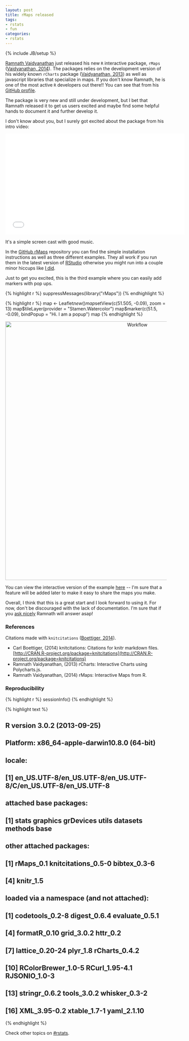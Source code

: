 ```yaml
---
layout: post
title: rMaps released
tags:
- rstats
- fun
categories:
- rstats
---
```

{% include JB/setup %}








[Ramnath Vaidyanathan](https://github.com/ramnathv) just released his new `R` interactive package, `rMaps` (<span class="showtooltip" title="Vaidyanathan R (2014). rMaps: Interactive Maps from R. R package version 0.1."><a href="">Vaidyanathan, 2014</a></span>). The packages relies on the development version of his widely known `rCharts` package (<span class="showtooltip" title="Vaidyanathan R (2013). rCharts: Interactive Charts using Polycharts.js. R package version 0.4.2."><a href="">Vaidyanathan, 2013</a></span>) as well as javascript libraries that specialize in maps. If you don't know Ramnath, he is one of the most active `R` developers out there!! You can see that from his [GitHub profile](https://github.com/ramnathv).

The package is very new and still under development, but I bet that Ramnath released it to get us users excited and maybe find some helpful hands to document it and further develop it.

I don't know about you, but I surely got excited about the package from his intro video:

<iframe width="560" height="315" src="//www.youtube.com/embed/sSbb3PyaSu8" frameborder="0" allowfullscreen></iframe>

It's a simple screen cast with good music. 

In the [GitHub rMaps](https://github.com/ramnathv/rMaps) repository you can find the simple installation instructions as well as three different examples. They all work if you run them in the latest version of [RStudio](http://www.rstudio.com/) otherwise you might run into a couple minor hiccups like [I did](https://github.com/ramnathv/rMaps/issues/1).

Just to get you excited, this is the third example where you can easily add markers with pop ups.


{% highlight r %}
suppressMessages(library("rMaps"))
{% endhighlight %}



{% highlight r %}
map <- Leaflet$new()
map$setView(c(51.505, -0.09), zoom = 13)
map$tileLayer(provider = "Stamen.Watercolor")
map$marker(c(51.5, -0.09), bindPopup = "Hi. I am a popup")
map
{% endhighlight %}


<center>
<a href="http://lcolladotor.github.io/figs/2014-02-10-rMaps-released/example3.png"><img src="http://lcolladotor.github.io/figs/2014-02-10-rMaps-released/example3.png" alt="Workflow" style="width: 808px;"/></a>
</center>

You can view the interactive version of the example [here](http://www.biostat.jhsph.edu/~lcollado/misc/rMaps/file5d8743376948.html) -- I'm sure that a feature will be added later to make it easy to share the maps you make.


Overall, I think that this is a great start and I look forward to using it. For now, don't be discouraged with the lack of documentation. I'm sure that if you [ask nicely](https://github.com/ramnathv/rMaps/issues) Ramnath will answer asap!

### References

Citations made with `knitcitations` (<span class="showtooltip" title="Boettiger C (2014). knitcitations: Citations for knitr markdown files. R package version 0.5-0."><a href="http://CRAN.R-project.org/package=knitcitations">Boettiger, 2014</a></span>).



- Carl Boettiger,   (2014) knitcitations: Citations for knitr markdown files.  [http://CRAN.R-project.org/package=knitcitations](http://CRAN.R-project.org/package=knitcitations)
- Ramnath Vaidyanathan,   (2013) rCharts: Interactive Charts using Polycharts.js.
- Ramnath Vaidyanathan,   (2014) rMaps: Interactive Maps from R.


### Reproducibility


{% highlight r %}
sessionInfo()
{% endhighlight %}



{% highlight text %}
## R version 3.0.2 (2013-09-25)
## Platform: x86_64-apple-darwin10.8.0 (64-bit)
## 
## locale:
## [1] en_US.UTF-8/en_US.UTF-8/en_US.UTF-8/C/en_US.UTF-8/en_US.UTF-8
## 
## attached base packages:
## [1] stats     graphics  grDevices utils     datasets  methods   base     
## 
## other attached packages:
## [1] rMaps_0.1           knitcitations_0.5-0 bibtex_0.3-6       
## [4] knitr_1.5          
## 
## loaded via a namespace (and not attached):
##  [1] codetools_0.2-8    digest_0.6.4       evaluate_0.5.1    
##  [4] formatR_0.10       grid_3.0.2         httr_0.2          
##  [7] lattice_0.20-24    plyr_1.8           rCharts_0.4.2     
## [10] RColorBrewer_1.0-5 RCurl_1.95-4.1     RJSONIO_1.0-3     
## [13] stringr_0.6.2      tools_3.0.2        whisker_0.3-2     
## [16] XML_3.95-0.2       xtable_1.7-1       yaml_2.1.10
{% endhighlight %}


Check other topics on [#rstats](https://twitter.com/search?q=%23rstats).
